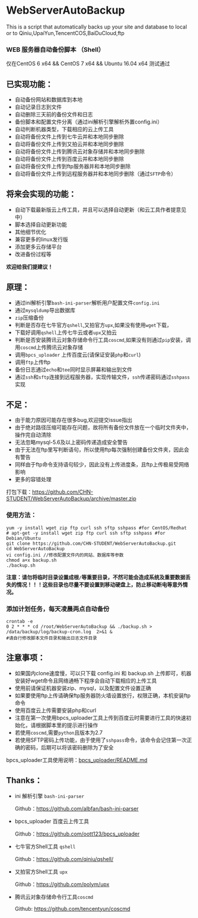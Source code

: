 # WebServerAutoBackup

This is a script that automatically backs up your site and database to local or to Qiniu,UpaiYun,TencentCOS,BaiDuCloud,ftp

### WEB 服务器自动备份脚本 （Shell）  
仅在CentOS 6 x64 && CentOS 7 x64 && Ubuntu 16.04 x64 测试通过

## 已实现功能：
 - 自动备份网站和数据库到本地
 - 自动记录日志到文件
 - 自动删除三天前的备份文件和日志
 - 备份脚本和配置文件分离（通过ini解析引擎解析外置config.ini）
 - 自动判断机器类型，下载相应的云上传工具
 - 自动将备份文件上传到七牛云并和本地同步删除
 - 自动将备份文件上传到又拍云并和本地同步删除
 - 自动将备份文件上传到腾讯云对象存储并和本地同步删除
 - 自动将备份文件上传到百度云并和本地同步删除
 - 自动将备份文件上传到ftp服务器并和本地同步删除
 - 自动将备份文件上传到远程服务器并和本地同步删除（通过`SFTP`命令）

## 将来会实现的功能：
 - 自动下载最新版云上传工具，并且可以选择自动更新（和云工具作者提意见中）
 - 脚本选择自动更新功能
 - 其他细节优化
 - 兼容更多的linux发行版
 - 添加更多云存储平台
 - 改进备份过程等

 **欢迎给我们提建议！**

## 原理：
- 通过ini解析引擎`bash-ini-parser`解析用户配置文件`config.ini`
- 通过`mysqldump`导出数据库
- `zip`压缩备份
- 判断是否存在七牛官方`qshell`,又拍官方`upx`,如果没有使用`wget`下载，
- 下载好调用`qshell`上传七牛云或者`upx`又拍云
- 判断是否安装腾讯云对象存储命令行工具`coscmd`,如果没有则通过`pip`安装，调用`coscmd`上传腾讯云对象存储
- 调用`bpcs_uploader` 上传百度云(请保证安装`php`和`curl`)
- 调用`ftp`上传ftp
- 备份日志通过`echo`和`tee`同时显示屏幕和输出到文件
- 通过`ssh`和`sftp`连接到远程服务器，实现传输文件，`ssh`传递密码通过`sshpass`实现

## 不足：
 - 由于能力原因可能存在很多bug,欢迎提交issue指出
 - 由于绝对路径压缩可能存在问题，故将所有备份文件放在一个临时文件夹中，操作完自动清除
 - 无法忽略mysql-5.6及以上密码传递造成安全警告
 - 由于无法在ftp里写判断语句，所以使用ftp每次强制创建备份文件夹，因此会有警告
 - 同样由于ftp命令支持语句较少，因此没有上传进度条，且ftp上传极易受网络影响
 - 更多的容错处理

打包下载：https://github.com/CHN-STUDENT/WebServerAutoBackup/archive/master.zip

### 使用方法：

	yum -y install wget zip ftp curl ssh sftp sshpass #for CentOS/Redhat
	# apt-get -y install wget zip ftp curl ssh sftp sshpass #for Debian/Ubuntu
	git clone https://github.com/CHN-STUDENT/WebServerAutoBackup.git 
	cd WebServerAutoBackup
	vi config.ini //修改配置文件内的网站、数据库等参数
	chmod a+x backup.sh
	./backup.sh

**注意：请勿将临时目录设置成根`/`等重要目录，不然可能会造成系统及重要数据丢失的情况！！！这些目录也尽量不要设置到移动硬盘上，防止移动断电等意外情况。**

### 添加计划任务，每天凌晨两点自动备份

    crontab -e
    0 2 * * * cd /root/WebServerAutoBackup && ./backup.sh > /data/backup/log/backup-cron.log  2>&1 & 
    #请自行修改脚本文件目录和输出日志文件目录

## 注意事项：
- 如果国内clone速度慢，可以只下载 config.ini 和 backup.sh 上传即可，机器安装好wget命令且网络通畅下程序会自动下载相应的上传工具
- 使用前请保证机器安装zip、mysql，以及配置文件设置正确
- 如果要使用ftp上传请确保ftp服务器防火墙设置放行，权限正确，本机安装ftp命令
- 使用百度云上传需要安装php和curl
- 注意在第一次使用bpcs_uploader工具上传到百度云时需要进行工具的快速初始化，请根据脚本里的提示进行操作
- 若使用`coscmd`,需要`python`且版本为2.7
- 若使用SFTP密码上传功能，由于使用了`sshpass`命令，该命令会记住第一次正确的密码，后期可以将该密码删除为了安全

bpcs_uploader工具使用说明：[bpcs_uploader/README.md](https://github.com/CHN-STUDENT/WebServerAutoBackup/blob/master/bpcs_uploader/README.md "bpcs_uploader/README.md")


## Thanks：
- ini 解析引擎 `bash-ini-parser`

	Github：https://github.com/albfan/bash-ini-parser

- bpcs_uploader 百度云上传工具

	Github：https://github.com/oott123/bpcs_uploader

- 七牛官方Shell工具 `qshell`

	Github：https://github.com/qiniu/qshell/
	
- 又拍官方Shell工具 `upx`

	Github：https://github.com/polym/upx

- 腾讯云对象存储命令行工具`coscmd`

	Github: https://github.com/tencentyun/coscmd
